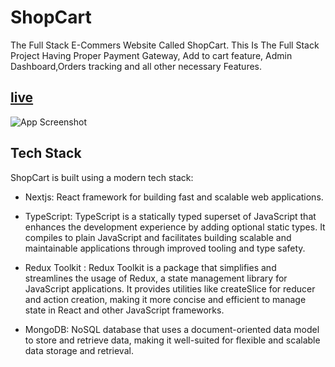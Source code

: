 
# ShopCart

The Full Stack E-Commers Website Called ShopCart. This Is The Full Stack Project Having Proper Payment Gateway, Add to cart feature, Admin Dashboard,Orders tracking and all other necessary Features.




## [live](https://shop-cart-next-ts.vercel.app/)

![App Screenshot](https://res.cloudinary.com/dvkfio4zq/image/upload/v1700118753/portfolio/ebjk5rrvvt2atgfyjrhe.png)


## Tech Stack

ShopCart is built using a modern tech stack:

- Nextjs: React framework for building fast and scalable web applications.

- TypeScript: TypeScript is a statically typed superset of JavaScript that enhances the development experience by adding optional static types. It compiles to plain JavaScript and facilitates building scalable and maintainable applications through improved tooling and type safety.

- Redux Toolkit : Redux Toolkit is a package that simplifies and streamlines the usage of Redux, a state management library for JavaScript applications. It provides utilities like createSlice for reducer and action creation, making it more concise and efficient to manage state in React and other JavaScript frameworks.

- MongoDB: NoSQL database that uses a document-oriented data model to store and retrieve data, making it well-suited for flexible and scalable data storage and retrieval. 


 
